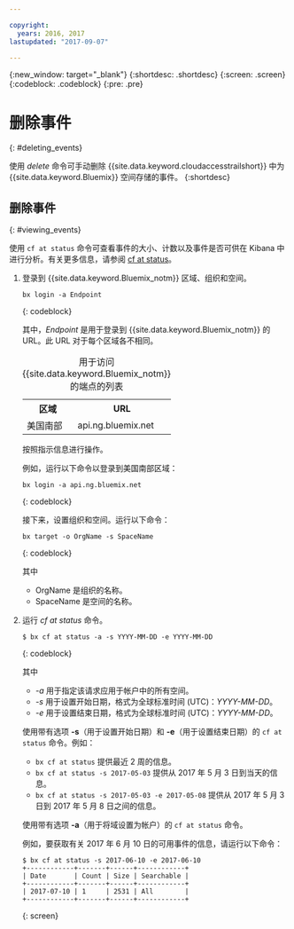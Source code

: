 ```yaml
---

copyright:
  years: 2016, 2017
lastupdated: "2017-09-07"

---
```


{:new_window: target="_blank"}
{:shortdesc: .shortdesc}
{:screen: .screen}
{:codeblock: .codeblock}
{:pre: .pre}

# 删除事件
{: #deleting_events}

使用 *delete* 命令可手动删除 {{site.data.keyword.cloudaccesstrailshort}} 中为 {{site.data.keyword.Bluemix}} 空间存储的事件。
{:shortdesc}

## 删除事件
{: #viewing_events}

使用 `cf at status` 命令可查看事件的大小、计数以及事件是否可供在 Kibana 中进行分析。有关更多信息，请参阅 [cf at status](/docs/services/cloud-activity-tracker/cli/at_cli.html#status)。

1. 登录到 {{site.data.keyword.Bluemix_notm}} 区域、组织和空间。 

    ```
    bx login -a Endpoint
    ```
    {: codeblock}
	
	其中，*Endpoint* 是用于登录到 {{site.data.keyword.Bluemix_notm}} 的 URL。此 URL 对于每个区域各不相同。
	
	<table>
	    <caption>用于访问 {{site.data.keyword.Bluemix_notm}} 的端点的列表</caption>
		<tr>
		  <th>区域</th>
		  <th>URL</th>
		</tr>
		<tr>
		  <td>美国南部</td>
		  <td>api.ng.bluemix.net</td>
		</tr>
	</table>

    按照指示信息进行操作。 

    例如，运行以下命令以登录到美国南部区域：
	
	```
	bx login -a api.ng.bluemix.net
	```
	{: codeblock}
	
	接下来，设置组织和空间。运行以下命令：

    ```
    bx target -o OrgName -s SpaceName
    ```
   {: codeblock}

    其中


    * OrgName 是组织的名称。
    * SpaceName 是空间的名称。

2. 运行 *cf at status* 命令。

    ```
    $ bx cf at status -a -s YYYY-MM-DD -e YYYY-MM-DD 
    ```
    {: codeblock}
    
    其中

    
    * *-a* 用于指定该请求应用于帐户中的所有空间。
    * *-s* 用于设置开始日期，格式为全球标准时间 (UTC)：*YYYY-MM-DD*。
    * *-e* 用于设置结束日期，格式为全球标准时间 (UTC)：*YYYY-MM-DD*。
    	
	使用带有选项 **-s**（用于设置开始日期）和 **-e**（用于设置结束日期）的 `cf at status` 命令。例如：

    * `bx cf at status` 提供最近 2 周的信息。
    * `bx cf at status -s 2017-05-03` 提供从 2017 年 5 月 3 日到当天的信息。
    * `bx cf at status -s 2017-05-03 -e 2017-05-08` 提供从 2017 年 5 月 3 日到 2017 年 5 月 8 日之间的信息。 
 
    使用带有选项 **-a**（用于将域设置为帐户）的 `cf at status` 命令。
	
    例如，要获取有关 2017 年 6 月 10 日的可用事件的信息，请运行以下命令：
    
    ```
    $ bx cf at status -s 2017-06-10 -e 2017-06-10
    +------------+-------+------+------------+
    | Date       | Count | Size | Searchable |
    +------------+-------+------+------------+
    | 2017-07-10 | 1     | 2531 | All        |
    +------------+-------+------+------------+
    ```
    {: screen}
	














